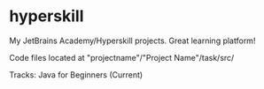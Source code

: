# hyperskill
My JetBrains Academy/Hyperskill projects. Great learning platform!

Code files located at "projectname"/"Project Name"/task/src/

Tracks:
Java for Beginners (Current)
